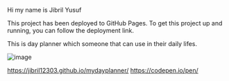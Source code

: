 Hi my name is Jibril Yusuf 


This project has been deployed to GitHub Pages. To get this project up and running, you can follow the deployment link.

This is day planner which someone that can use in their daily lifes.

![image](https://user-images.githubusercontent.com/71702752/156593764-05fef1b5-3a54-4382-8b19-650858e567dc.png)


https://jibril12303.github.io/mydayplanner/
https://codepen.io/pen/

